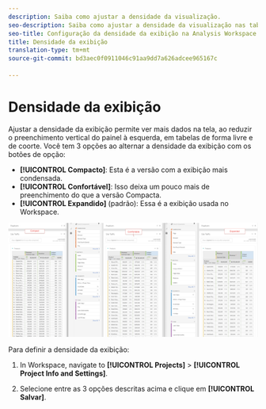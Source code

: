 ```yaml
---
description: Saiba como ajustar a densidade da visualização.
seo-description: Saiba como ajustar a densidade da visualização nas tabelas da Analysis Workspace.
seo-title: Configuração da densidade da exibição na Analysis Workspace
title: Densidade da exibição
translation-type: tm+mt
source-git-commit: bd3aec0f0911046c91aa9dd7a626adcee965167c

---
```



# Densidade da exibição

Ajustar a densidade da exibição permite ver mais dados na tela, ao reduzir o preenchimento vertical do painel à esquerda, em tabelas de forma livre e de coorte.
Você tem 3 opções ao alternar a densidade da exibição com os botões de opção:

- **[!UICONTROL Compacto]**: Esta é a versão com a exibição mais condensada.
- **[!UICONTROL Confortável]**: Isso deixa um pouco mais de preenchimento do que a versão Compacta.
- **[!UICONTROL Expandido]** (padrão): Essa é a exibição usada no Workspace.

![](assets/view-density.png)

Para definir a densidade da exibição:

1. In Workspace, navigate to **[!UICONTROL Projects]** &gt; **[!UICONTROL Project Info and Settings]**.

1. Selecione entre as 3 opções descritas acima e clique em **[!UICONTROL Salvar]**.